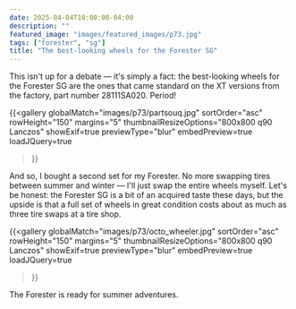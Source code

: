 ```yaml
---
date: 2025-04-04T10:00:00-04:00
description: ""
featured_image: "images/featured_images/p73.jpg"
tags: ["forester", "sg"]
title: "The best-looking wheels for the Forester SG"
---
```


This isn't up for a debate — it's simply a fact: the best-looking wheels for
the Forester SG are the ones that came standard on the XT versions from the
factory, part number 28111SA020. Period!

{{<gallery
    globalMatch="images/p73/partsouq.jpg"
    sortOrder="asc"
    rowHeight="150"
    margins="5"
    thumbnailResizeOptions="800x800 q90 Lanczos"
    showExif=true
    previewType="blur"
    embedPreview=true
    loadJQuery=true
>}}

And so, I bought a second set for my Forester. No more swapping tires between
summer and winter — I'll just swap the entire wheels myself. Let's be honest:
the Forester SG is a bit of an acquired taste these days, but the upside is
that a full set of wheels in great condition costs about as much as three tire
swaps at a tire shop.

{{<gallery
    globalMatch="images/p73/octo_wheeler.jpg"
    sortOrder="asc"
    rowHeight="150"
    margins="5"
    thumbnailResizeOptions="800x800 q90 Lanczos"
    showExif=true
    previewType="blur"
    embedPreview=true
    loadJQuery=true
>}}

The Forester is ready for summer adventures.
